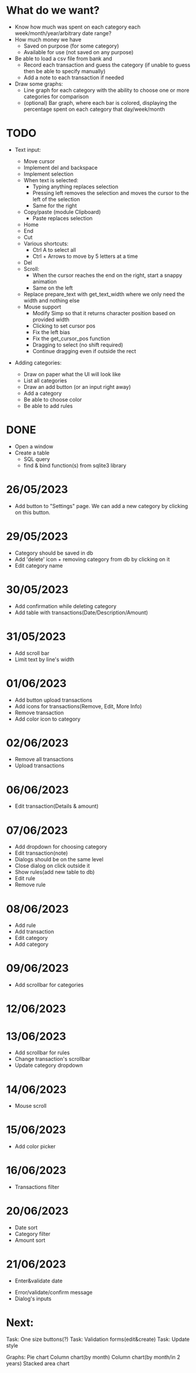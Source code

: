# What do we want?

- Know how much was spent on each category each week/month/year/arbitrary date range?
- How much money we have
    - Saved on purpose (for some category)
    - Available for use (not saved on any purpose)
- Be able to load a csv file from bank and
    - Record each transaction and guess the category (if unable to guess then be able to specify manually)
    - Add a note to each transaction if needed
- Draw some graphs:
    - Line graph for each category with the ability to choose one or more categories for comparison
    - (optional) Bar graph, where each bar is colored, displaying the percentage spent on each category that day/week/month


# TODO

- Text input:
    + Move cursor
    + Implement del and backspace
    + Implement selection
    + When text is selected:
        + Typing anything replaces selection
        + Pressing left removes the selection and moves the cursor to the left of the selection
        + Same for the right
    + Copy/paste (module Clipboard)
        + Paste replaces selection
    + Home
    + End
    + Cut
    - Various shortcuts:
        + Ctrl A to select all
        - Ctrl + Arrows to move by 5 letters at a time
    + Del
    + Scroll:
        + When the cursor reaches the end on the right, start a snappy animation
        + Same on the left
    - Replace prepare_text with get_text_width where we only need the width and nothing else
    - Mouse support
        + Modify Simp so that it returns character position based on provided width
        + Clicking to set cursor pos
        + Fix the left bias
        - Fix the get_cursor_pos function
        - Dragging to select (no shift required)
        - Continue dragging even if outside the rect

- Adding categories:
    + Draw on paper what the UI will look like
    + List all categories
    - Draw an add button (or an input right away)
    - Add a category
    - Be able to choose color
    - Be able to add rules


# DONE

+ Open a window
+ Create a table
    + SQL query
    + find & bind function(s) from sqlite3 library


# 26/05/2023
+ Add button to "Settings" page. We can add a new category by clicking on this button. 

# 29/05/2023 
+ Category should be saved in db
+ Add 'delete' icon + removing category from db by clicking on it
+ Edit category name

# 30/05/2023
+ Add confirmation while deleting category
+ Add table with transactions(Date/Description/Amount)

# 31/05/2023
+ Add scroll bar
+ Limit text by line's width

# 01/06/2023
+ Add button upload transactions
+ Add icons for transactions(Remove, Edit, More Info)
+ Remove transaction
+ Add color icon to category

# 02/06/2023
+ Remove all transactions
+ Upload transactions

# 06/06/2023    
+ Edit transaction(Details & amount)

# 07/06/2023
+ Add dropdown for choosing category
+ Edit transaction(note)
+ Dialogs should be on the same level
+ Close dialog on click outside it
+ Show rules(add new table to db)
+ Edit rule
+ Remove rule

# 08/06/2023
+ Add rule
+ Add transaction
+ Edit category
+ Add category

# 09/06/2023
+ Add scrollbar for categories

# 12/06/2023

# 13/06/2023
+ Add scrollbar for rules
+ Change transaction's scrollbar
+ Update category dropdown

# 14/06/2023
+ Mouse scroll

# 15/06/2023
+ Add color picker

# 16/06/2023
+ Transactions filter

# 20/06/2023
+ Date sort
+ Category filter
+ Amount sort

# 21/06/2023
+ Enter&validate date
- Error/validate/confirm message
- Dialog's inputs

# Next:
Task: One size buttons(?)
Task: Validation forms(edit&create)
Task: Update style

Graphs:
Pie chart
Column chart(by month)
Column chart(by month/in 2 years)
Stacked area chart